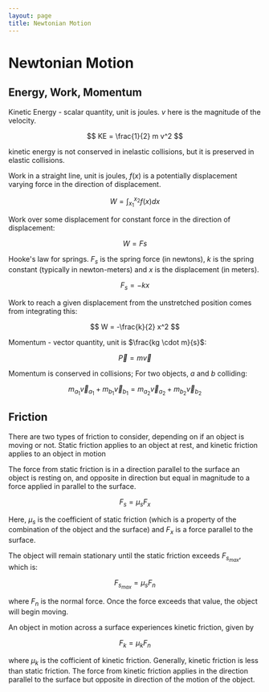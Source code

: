 ```yaml
---
layout: page
title: Newtonian Motion
---
```


# Newtonian Motion

## Energy, Work, Momentum

Kinetic Energy - scalar quantity, unit is joules. $v$ here is the magnitude of the velocity.

$$ KE = \frac{1}{2} m v^2 $$

kinetic energy is not conserved in inelastic collisions, but it is preserved in elastic collisions.


Work in a straight line, unit is joules, $f(x)$ is a potentially displacement varying force in the direction of displacement.

$$ W = \int_{x_1}^{x_2} f(x) dx $$


Work over some displacement for constant force in the direction of displacement:

$$ W = Fs $$

Hooke's law for springs. $F_s$ is the spring force (in newtons), $k$ is the spring constant (typically in newton-meters) and $x$ is the displacement (in meters).

$$ F_s = -kx $$

Work to reach a given displacement from the unstretched position comes from integrating this:

$$ W = -\frac{k}{2} x^2 $$

Momentum - vector quantity, unit is $\frac{kg \cdot m}{s}$:

$$ \vec{P} = m\vec{v} $$

Momentum is conserved in collisions; For two objects, $a$ and $b$ colliding:


$$ m_{a_1} \vec{v}_{a_1} + m_{b_1} \vec{v}_{b_1} = m_{a_2} \vec{v}_{a_2} + m_{b_2} \vec{v}_{b_2} $$

## Friction

There are two types of friction to consider, depending on if an object is moving or not. Static friction applies to an object at rest, and kinetic friction applies to an object in motion

The force from static friction is in a direction parallel to the surface an object is resting on, and opposite in direction but equal in magnitude to a force applied in parallel to the surface.

$$ F_s = \mu_s F_x $$

Here, $\mu_s$ is the coefficient of static friction (which is a property of the combination of the object and the surface) and $F_x$ is a force parallel to the surface.

The object will remain stationary until the static friction exceeds $F_{s_{max}}$, which is:

$$ F_{s_{max}} = \mu_s F_n $$

where $F_n$ is the normal force. Once the force exceeds that value, the object will begin moving.

An object in motion across a surface experiences kinetic friction, given by

$$ F_k = \mu_k F_n $$

where $\mu_k$ is the cofficient of kinetic friction. Generally, kinetic friction is less than static friction. The force from kinetic friction applies in the direction parallel to the surface but opposite in direction of the motion of the object.
